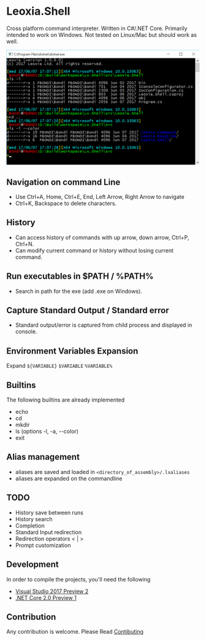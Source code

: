 # Leoxia.Shell
Cross platform command interpreter. Written in C#/.NET Core.
Primarily intended to work on Windows.
Not tested on Linux/Mac but should work as well.

<img src="images/lxsh.png" />

## Navigation on command Line

- Use Ctrl+A, Home, Ctrl+E, End, Left Arrow, Right Arrow to navigate
- Ctrl+K, Backspace to delete characters.

## History

- Can access history of commands with up arrow, down arrow, Ctrl+P, Ctrl+N.
- Can modify current command or history without losing current command.

## Run executables in $PATH / %PATH%

- Search in path for the exe (add .exe on Windows).

## Capture Standard Output / Standard error

- Standard output/error is captured from child process and displayed in console.

## Environment Variables Expansion

Expand `${VARIABLE}` `$VARIABLE` `%VARIABLE%`

## Builtins

The following builtins are already implemented

- echo
- cd 
- mkdir
- ls (options -l, -a, --color)
- exit

## Alias management

- aliases are saved and loaded in `<directory_of_assembly>/.lxaliases`
- aliases are expanded on the commandline

## TODO

- History save between runs
- History search 
- Completion
- Standard Input redirection
- Redirection operators < | > 
- Prompt customization

## Development

In order to compile the projects, you'll need the following

- [Visual Studio 2017 Preview 2](https://www.visualstudio.com/vs/preview/)
- [.NET Core 2.0 Preview 1](https://www.microsoft.com/net/core/preview#windowscmd)

## Contribution

Any contribution is welcome. Please Read [Contibuting](CONTRIBUTING.md)
